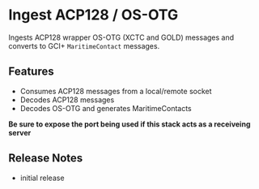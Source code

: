 # Ingest ACP128 / OS-OTG 

Ingests ACP128 wrapper OS-OTG (XCTC and GOLD) messages and converts to GCI+ `MaritimeContact` messages.

## Features

- Consumes ACP128 messages from a local/remote socket
- Decodes ACP128 messages
- Decodes OS-OTG and generates MaritimeContacts

**Be sure to expose the port being used if this stack acts as a receiveing server**

## Release Notes

- initial release

 
 